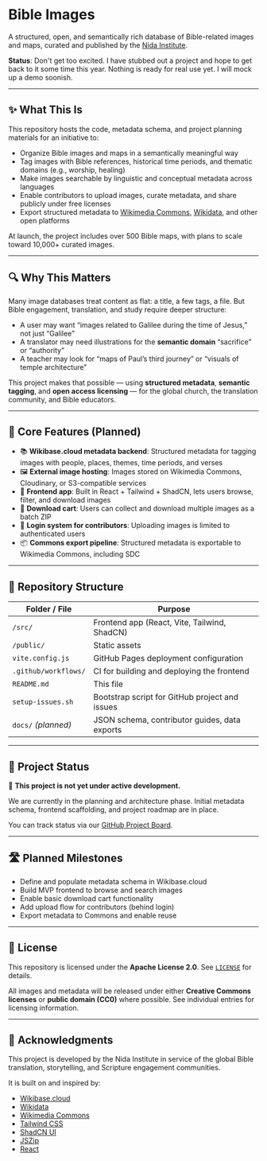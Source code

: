 # Bible Images

A structured, open, and semantically rich database of Bible-related images and maps, curated and published by the [Nida Institute](https://github.com/nida-institute).

**Status**:  Don't get too excited.  I have stubbed out a project and hope to get back to it some time this year. Nothing is ready for real use yet.  I will mock up a demo soonish.

---

## ✨ What This Is

This repository hosts the code, metadata schema, and project planning materials for an initiative to:

* Organize Bible images and maps in a semantically meaningful way
* Tag images with Bible references, historical time periods, and thematic domains (e.g., worship, healing)
* Make images searchable by linguistic and conceptual metadata across languages
* Enable contributors to upload images, curate metadata, and share publicly under free licenses
* Export structured metadata to [Wikimedia Commons](https://commons.wikimedia.org/), [Wikidata](https://www.wikidata.org/), and other open platforms

At launch, the project includes over 500 Bible maps, with plans to scale toward 10,000+ curated images.

---

## 🔍 Why This Matters

Many image databases treat content as flat: a title, a few tags, a file. But Bible engagement, translation, and study require deeper structure:

* A user may want “images related to Galilee during the time of Jesus,” not just “Galilee”
* A translator may need illustrations for the **semantic domain** “sacrifice” or “authority”
* A teacher may look for “maps of Paul’s third journey” or “visuals of temple architecture”

This project makes that possible — using **structured metadata**, **semantic tagging**, and **open access licensing** — for the global church, the translation community, and Bible educators.

---

## 🧠 Core Features (Planned)

* 📚 **Wikibase.cloud metadata backend**: Structured metadata for tagging images with people, places, themes, time periods, and verses
* 🖼️ **External image hosting**: Images stored on Wikimedia Commons, Cloudinary, or S3-compatible services
* 🧰 **Frontend app**: Built in React + Tailwind + ShadCN, lets users browse, filter, and download images
* 🛒 **Download cart**: Users can collect and download multiple images as a batch ZIP
* 🔐 **Login system for contributors**: Uploading images is limited to authenticated users
* 📦 **Commons export pipeline**: Structured metadata is exportable to Wikimedia Commons, including SDC

---

## 📁 Repository Structure

| Folder / File        | Purpose                                        |
| -------------------- | ---------------------------------------------- |
| `/src/`              | Frontend app (React, Vite, Tailwind, ShadCN)   |
| `/public/`           | Static assets                                  |
| `vite.config.js`     | GitHub Pages deployment configuration          |
| `.github/workflows/` | CI for building and deploying the frontend     |
| `README.md`          | This file                                      |
| `setup-issues.sh`    | Bootstrap script for GitHub project and issues |
| `docs/` *(planned)*  | JSON schema, contributor guides, data exports  |

---

## 🚧 Project Status

🛑 **This project is not yet under active development.**

We are currently in the planning and architecture phase.
Initial metadata schema, frontend scaffolding, and project roadmap are in place.

You can track status via our [GitHub Project Board](https://github.com/orgs/nida-institute/projects/6/views/2).

---

## 🛣️ Planned Milestones

* Define and populate metadata schema in Wikibase.cloud
* Build MVP frontend to browse and search images
* Enable basic download cart functionality
* Add upload flow for contributors (behind login)
* Export metadata to Commons and enable reuse

---

## 📄 License

This repository is licensed under the **Apache License 2.0**. See [`LICENSE`](LICENSE) for details.

All images and metadata will be released under either **Creative Commons licenses** or **public domain (CC0)** where possible. See individual entries for licensing information.

---

## 🙏 Acknowledgments

This project is developed by the Nida Institute in service of the global Bible translation, storytelling, and Scripture engagement communities.

It is built on and inspired by:

* [Wikibase.cloud](https://wikibase.cloud/)
* [Wikidata](https://www.wikidata.org/)
* [Wikimedia Commons](https://commons.wikimedia.org/)
* [Tailwind CSS](https://tailwindcss.com/)
* [ShadCN UI](https://ui.shadcn.com/)
* [JSZip](https://stuk.github.io/jszip/)
* [React](https://react.dev/)
